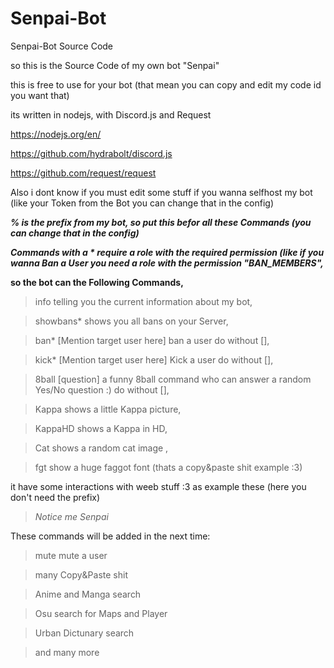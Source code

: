 # Senpai-Bot
Senpai-Bot Source Code

so this is the Source Code of my own bot "Senpai"

this is free to use for your bot (that mean you can copy and edit my code id you want that)

its written in nodejs, with Discord.js and Request

https://nodejs.org/en/

https://github.com/hydrabolt/discord.js

https://github.com/request/request

Also i dont know if you must edit some stuff if you wanna selfhost my bot (like your Token from the Bot you can change that in the config)

**_% is the prefix from my bot, so put this befor all these Commands (you can change that in the config)_**

**_Commands with a * require a role with the required permission (like if you wanna Ban a User you need a role with the permission "BAN_MEMBERS",_**

**so the bot can the Following Commands,**

>info telling you the current information about my bot,

>showbans* shows you all bans on your Server,

>ban* [Mention target user here] ban a user do without [],

>kick* [Mention target user here] Kick a user do without [],

>8ball [question] a funny 8ball command who can answer a random Yes/No question :) do without [],

>Kappa shows a little Kappa picture,

>KappaHD shows a Kappa in HD,

>Cat shows a random cat image ,

>fgt show a huge faggot font (thats a copy&paste shit example :3)


it have some interactions with weeb stuff :3 as example these (here you don't need the prefix)

>*Notice me Senpai*

These commands will be added in the next time:

>mute mute a user

>many Copy&Paste shit

>Anime and Manga search

>Osu search for Maps and Player

>Urban Dictunary search

>and many more

